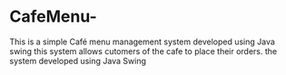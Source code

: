 # CafeMenu-
This is a simple  Café menu management system developed using Java swing
 this system allows cutomers of the cafe to place their orders. the system developed using Java Swing
 
